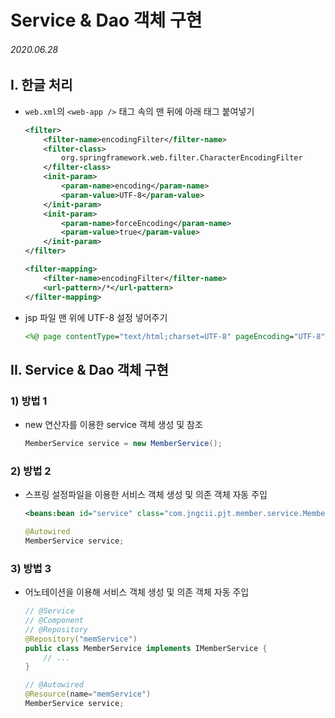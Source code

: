 # Service & Dao 객체 구현

###### 2020.06.28

## I. 한글 처리
- `web.xml`의 `<web-app />` 태그 속의 맨 뒤에 아래 태그 붙여넣기
    ```xml
    <filter>
        <filter-name>encodingFilter</filter-name>
        <filter-class>
		    org.springframework.web.filter.CharacterEncodingFilter
        </filter-class>
        <init-param>
            <param-name>encoding</param-name>
            <param-value>UTF-8</param-value>
        </init-param>
        <init-param>
            <param-name>forceEncoding</param-name>
            <param-value>true</param-value>
        </init-param>
    </filter>

    <filter-mapping>
        <filter-name>encodingFilter</filter-name>
        <url-pattern>/*</url-pattern>
    </filter-mapping>
    ```
- jsp 파일 맨 위에 UTF-8 설정 넣어주기
  ```jsp
  <%@ page contentType="text/html;charset=UTF-8" pageEncoding="UTF-8" language="java" %>
  ```

## II. Service & Dao 객체 구현

### 1) 방법 1
- new 연산자를 이용한 service 객체 생성 및 참조
  ```java
  MemberService service = new MemberService();
  ```

### 2) 방법 2
- 스프링 설정파일을 이용한 서비스 객체 생성 및 의존 객체 자동 주입
  ```xml
  <beans:bean id="service" class="com.jngcii.pjt.member.service.MemberService"></beans:bean>
  ```
  ```java
  @Autowired
  MemberService service;
  ```

### 3) 방법 3
- 어노테이션을 이용해 서비스 객체 생성 및 의존 객체 자동 주입
  ```java
  // @Service
  // @Component
  // @Repository
  @Repository("memService")
  public class MemberService implements IMemberService {
      // ...
  }
  ```
  ```java
  // @Autowired
  @Resource(name="memService")
  MemberService service;
  ```

